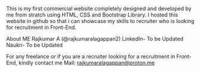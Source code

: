 This is my first commercial website completely designed and developed by me from stratch using HTML, CSS and Bootstrap Library. I hosted this website in github so that i can showcase my skills to recruiter who is looking for recruitment in Front-End.

About ME
Rajkumar A (@rajkumaralagappan2)
LinkedIn- To be Updated
Naukri- To be Updated

For any freelance or if you are a recruiter looking for a recruitment in Front-End, kindly contact me
Mail: rajkumaralagappan@proton.me
